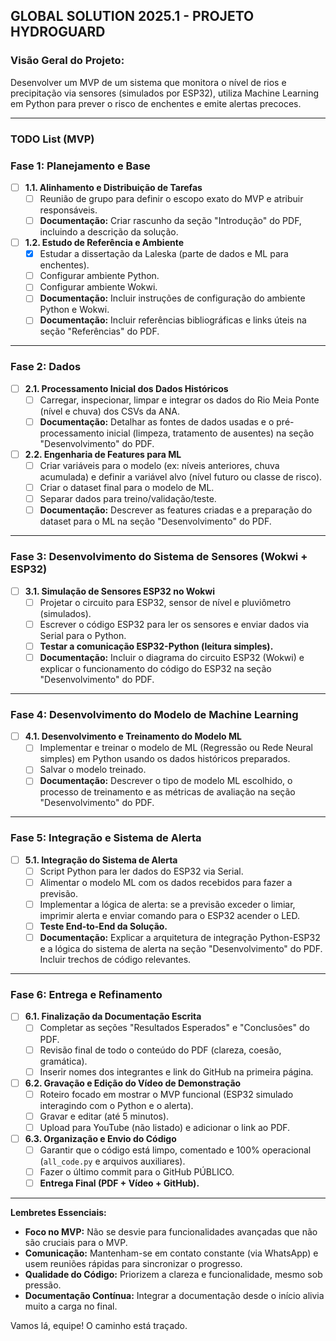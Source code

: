 ## **GLOBAL SOLUTION 2025.1 - PROJETO HYDROGUARD**

### **Visão Geral do Projeto:**
Desenvolver um MVP de um sistema que monitora o nível de rios e precipitação via sensores (simulados por ESP32), utiliza Machine Learning em Python para prever o risco de enchentes e emite alertas precoces.

---

### **TODO List (MVP)**

### **Fase 1: Planejamento e Base**

*   [ ] **1.1. Alinhamento e Distribuição de Tarefas**
    *   [ ] Reunião de grupo para definir o escopo exato do MVP e atribuir responsáveis.
    *   [ ] **Documentação:** Criar rascunho da seção "Introdução" do PDF, incluindo a descrição da solução.
*   [ ] **1.2. Estudo de Referência e Ambiente**
    *   [x] Estudar a dissertação da Laleska (parte de dados e ML para enchentes).
    *   [ ] Configurar ambiente Python.
    *   [ ] Configurar ambiente Wokwi.
    *   [ ] **Documentação:** Incluir instruções de configuração do ambiente Python e Wokwi.
    *   [ ] **Documentação:** Incluir referências bibliográficas e links úteis na seção "Referências" do PDF.

---

### **Fase 2: Dados**

*   [ ] **2.1. Processamento Inicial dos Dados Históricos**
    *   [ ] Carregar, inspecionar, limpar e integrar os dados do Rio Meia Ponte (nível e chuva) dos CSVs da ANA.
    *   [ ] **Documentação:** Detalhar as fontes de dados usadas e o pré-processamento inicial (limpeza, tratamento de ausentes) na seção "Desenvolvimento" do PDF.
*   [ ] **2.2. Engenharia de Features para ML**
    *   [ ] Criar variáveis para o modelo (ex: níveis anteriores, chuva acumulada) e definir a variável alvo (nível futuro ou classe de risco).
    *   [ ] Criar o dataset final para o modelo de ML.
    *   [ ] Separar dados para treino/validação/teste.
    *   [ ] **Documentação:** Descrever as features criadas e a preparação do dataset para o ML na seção "Desenvolvimento" do PDF.

---

### **Fase 3: Desenvolvimento do Sistema de Sensores (Wokwi + ESP32)**

*   [ ] **3.1. Simulação de Sensores ESP32 no Wokwi**
    *   [ ] Projetar o circuito para ESP32, sensor de nível e pluviômetro (simulados).
    *   [ ] Escrever o código ESP32 para ler os sensores e enviar dados via Serial para o Python.
    *   [ ] **Testar a comunicação ESP32-Python (leitura simples).**
    *   [ ] **Documentação:** Incluir o diagrama do circuito ESP32 (Wokwi) e explicar o funcionamento do código do ESP32 na seção "Desenvolvimento" do PDF.

---

### **Fase 4: Desenvolvimento do Modelo de Machine Learning**

*   [ ] **4.1. Desenvolvimento e Treinamento do Modelo ML**
    *   [ ] Implementar e treinar o modelo de ML (Regressão ou Rede Neural simples) em Python usando os dados históricos preparados.
    *   [ ] Salvar o modelo treinado.
    *   [ ] **Documentação:** Descrever o tipo de modelo ML escolhido, o processo de treinamento e as métricas de avaliação na seção "Desenvolvimento" do PDF.

---

### **Fase 5: Integração e Sistema de Alerta**

*   [ ] **5.1. Integração do Sistema de Alerta**
    *   [ ] Script Python para ler dados do ESP32 via Serial.
    *   [ ] Alimentar o modelo ML com os dados recebidos para fazer a previsão.
    *   [ ] Implementar a lógica de alerta: se a previsão exceder o limiar, imprimir alerta e enviar comando para o ESP32 acender o LED.
    *   [ ] **Teste End-to-End da Solução.**
    *   [ ] **Documentação:** Explicar a arquitetura de integração Python-ESP32 e a lógica do sistema de alerta na seção "Desenvolvimento" do PDF. Incluir trechos de código relevantes.

---

### **Fase 6: Entrega e Refinamento**

*   [ ] **6.1. Finalização da Documentação Escrita**
    *   [ ] Completar as seções "Resultados Esperados" e "Conclusões" do PDF.
    *   [ ] Revisão final de todo o conteúdo do PDF (clareza, coesão, gramática).
    *   [ ] Inserir nomes dos integrantes e link do GitHub na primeira página.
*   [ ] **6.2. Gravação e Edição do Vídeo de Demonstração**
    *   [ ] Roteiro focado em mostrar o MVP funcional (ESP32 simulado interagindo com o Python e o alerta).
    *   [ ] Gravar e editar (até 5 minutos).
    *   [ ] Upload para YouTube (não listado) e adicionar o link ao PDF.
*   [ ] **6.3. Organização e Envio do Código**
    *   [ ] Garantir que o código está limpo, comentado e 100% operacional (`all_code.py` e arquivos auxiliares).
    *   [ ] Fazer o último commit para o GitHub PÚBLICO.
    *   [ ] **Entrega Final (PDF + Vídeo + GitHub).**

---

**Lembretes Essenciais:**

*   **Foco no MVP:** Não se desvie para funcionalidades avançadas que não são cruciais para o MVP.
*   **Comunicação:** Mantenham-se em contato constante (via WhatsApp) e usem reuniões rápidas para sincronizar o progresso.
*   **Qualidade do Código:** Priorizem a clareza e funcionalidade, mesmo sob pressão.
*   **Documentação Contínua:** Integrar a documentação desde o início alivia muito a carga no final.

Vamos lá, equipe! O caminho está traçado.
